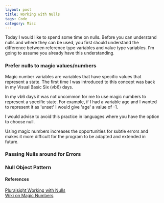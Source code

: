```yaml
---
layout: post
title: Working with Nulls
tags: Code 
category: Misc
---
```

Today I would like to spend some time on nulls. Before you can understand nulls and where they can be used, you first should understand the difference between reference type variables and value type variables. I'm going to assume you already have this understanding.

### Prefer nulls to magic values/numbers 

Magic number variables are variables that have specific values that represent a state. The first time I was introduced to this concept was back in my Visual Basic Six (vb6) days. 

In my vb6 days it was not uncommon for me to use magic numbers to represent a specific state. For example, if I had a variable age and I wanted to represent it as 'unset' I would give 'age' a value of -1.

I would advise to avoid this practice in languages where you have the option to choose null.

Using magic numbers increases the opportunities for subtle errors and makes it more difficult for the program to be adapted and extended in future.


### Passing Nulls around for Errors

### Null Object Pattern

#### References

[Pluralsight Working with Nulls](https://app.pluralsight.com/library/courses/csharp-nulls-working)  
[Wiki on Magic Numbers](https://en.wikipedia.org/wiki/Magic_number_(programming)#Unnamed_numerical_constants)  
